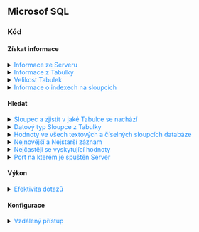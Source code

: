 ## Microsof SQL

### Kód

#### Získat informace

<details>
<summary><span style="color:#1E90FF;">Informace ze Serveru</span></summary>

  ```sql
    SELECT 
        SERVERPROPERTY('MachineName') AS MachineName,
        SERVERPROPERTY('ServerName') AS ServerName,
        SERVERPROPERTY('InstanceName') AS InstanceName,
        SERVERPROPERTY('IsClustered') AS IsClustered,
        SERVERPROPERTY('Edition') AS Edition,
        SERVERPROPERTY('ProductVersion') AS ProductVersion,
        SERVERPROPERTY('ProductLevel') AS ProductLevel,
        SERVERPROPERTY('ComputerNamePhysicalNetBIOS') AS PhysicalMachineName,
        CONNECTIONPROPERTY('client_net_address') AS ClientIPAddress
  ```

</details>

<details>
<summary><span style="color:#1E90FF;">Informace z Tabulky</span></summary>

  ```sql
     DECLARE @tableName NVARCHAR(128) = N'place_table_name';
     
     SELECT 
         C.TABLE_SCHEMA as 'Namespace',
         C.TABLE_NAME as 'Název tabulky',
         C.COLUMN_NAME as 'Název sloupce', 
         C.DATA_TYPE as 'Typ dat', 
         C.IS_NULLABLE as 'Může být NULL ?', 
         T.TABLE_TYPE as 'Typ tabulky'
     FROM 
         INFORMATION_SCHEMA.COLUMNS C
     INNER JOIN
         INFORMATION_SCHEMA.TABLES T
     ON
         C.TABLE_NAME = T.TABLE_NAME AND C.TABLE_SCHEMA = T.TABLE_SCHEMA
     WHERE 
         C.TABLE_NAME = @tableName
     ORDER BY 
         C.ORDINAL_POSITION;
  ```

</details>

<details>
<summary><span style="color:#1E90FF;">Velikost Tabulek</span></summary>

  ```sql
      SELECT 
        t.NAME AS [Název tabulky],
        s.Name AS [Název schématu],
        p.rows AS [Počet řádků],
        CONVERT(NVARCHAR, CAST(SUM(a.total_pages) * 8 / 1024.0 / 1024.0 AS DECIMAL(10, 2))) 
            + ' GB (' + CONVERT(NVARCHAR, CAST((SUM(a.total_pages) * 8 / 1024.0) AS INT)) + ' MB)' AS [Celkový prostor],
        CONVERT(NVARCHAR, CAST(SUM(a.used_pages) * 8 / 1024.0 / 1024.0 AS DECIMAL(10, 2))) 
            + ' GB (' + CONVERT(NVARCHAR, CAST((SUM(a.used_pages) * 8 / 1024.0) AS INT)) + ' MB)' AS [Využitý prostor],
        CONVERT(NVARCHAR, CAST((SUM(a.total_pages) - SUM(a.used_pages)) * 8 / 1024.0 / 1024.0 AS DECIMAL(10, 2))) 
            + ' GB (' + CONVERT(NVARCHAR, CAST(((SUM(a.total_pages) - SUM(a.used_pages)) * 8 / 1024.0) AS INT)) + ' MB)' AS [Nevyužitý prostor]
    FROM 
        sys.tables t
    INNER JOIN      
        sys.indexes i ON t.OBJECT_ID = i.object_id
    INNER JOIN 
        sys.partitions p ON i.object_id = p.OBJECT_ID AND i.index_id = p.index_id
    INNER JOIN 
        sys.allocation_units a ON p.partition_id = a.container_id
    LEFT OUTER JOIN 
        sys.schemas s ON t.schema_id = s.schema_id
    WHERE 
        t.NAME NOT LIKE 'dt%' 
        AND t.is_ms_shipped = 0
        AND i.OBJECT_ID > 255 
    GROUP BY 
        t.Name, s.Name, p.Rows
    ORDER BY 
        SUM(a.total_pages) * 8 / 1024.0 / 1024.0 DESC;
  ```

> [!NOTE]
> Zaokrouhle na dvě místa

</details>

<details>
<summary><span style="color:#1E90FF;">Informace o indexech na sloupcích</span></summary>

> [!TIP]
> Indexy jsou nejefektivnější, když jsou často čteny a málo aktualizovány

  ```sql
  SELECT 
      OBJECT_NAME(s.object_id) AS 'Table',
      i.name AS 'Index',
      user_seeks + user_scans + user_lookups AS 'Reads',
      user_updates AS 'Updates'
  FROM 
      sys.dm_db_index_usage_stats AS s 
  JOIN 
      sys.indexes AS i 
  ON 
      s.object_id = i.object_id 
  AND 
      i.index_id = s.index_id
  WHERE 
      OBJECTPROPERTY(s.object_id,'IsUserTable') = 1
  ORDER BY 
      'Reads' DESC, 'Updates' ASC
  ```

</details>

#### Hledat

<details>
<summary><span style="color:#1E90FF;">Sloupec a zjistit v jaké Tabulce se nachází</span></summary>

    - Komplexní informace (včetně názvu schématu)

      ```sql
      SELECT t.name AS table_name,
      SCHEMA_NAME(schema_id) AS schema_name,
      c.name AS column_name
      FROM sys.tables AS t
      INNER JOIN sys.columns c ON t.OBJECT_ID = c.OBJECT_ID
      WHERE c.name LIKE '%ino_doklad%'
      ORDER BY schema_name, table_name;
      ```

    - Základní informace (pouze názvy tabulek a sloupců)

      ```sql
      SELECT TABLE_NAME, COLUMN_NAME 
      FROM INFORMATION_SCHEMA.COLUMNS
      WHERE COLUMN_NAME LIKE '%place_column_name%'
      ```

</details>


<details>
<summary><span style="color:#1E90FF;">Datový typ Sloupce z Tabulky</span></summary>

  ```sql
  Vyhledat datový typ sloupce:
  SELECT DATA_TYPE 
  FROM INFORMATION_SCHEMA.COLUMNS
  WHERE 
       TABLE_NAME = 'place_table_name' 
  AND  COLUMN_NAME = 'place_column_name'
  ```

</details>

<details>
<summary><span style="color:#1E90FF;">Hodnoty ve všech textových a číselných sloupcích databáze</span></summary>

Prohledává textové i číselné hodnoty napříč všemi tabulkami a sloupci vybrané databáze.

Pokud zadáte číslo, použije přesné porovnání, a pokud zadáte text, použije vyhledávání pomocí `LIKE`

  ```sql
  DECLARE @SearchStr nvarchar(100) = 'Doplňte hledanou hodnotu zde!'
  CREATE TABLE #Results (ColumnName nvarchar(370), ColumnValue nvarchar(3630))

  SET NOCOUNT ON

  DECLARE @TableName nvarchar(256), @ColumnName nvarchar(128), @SearchStr2 nvarchar(110)
  SET  @TableName = ''

  -- Rozhodnutí, zda hledaný řetězec je číslo nebo text (pro dynamické SQL)
  IF ISNUMERIC(@SearchStr) = 1
      SET @SearchStr2 = @SearchStr
  ELSE
      SET @SearchStr2 = QUOTENAME('%' + @SearchStr + '%','''')

  -- Získání celkového počtu tabulek
  DECLARE @TotalTables int, @CompletedTables int
  SELECT @TotalTables = COUNT(*) FROM INFORMATION_SCHEMA.TABLES WHERE TABLE_TYPE = 'BASE TABLE'
  SET @CompletedTables = 0

  WHILE @TableName IS NOT NULL
  BEGIN
      SET @ColumnName = ''
      SET @TableName = 
      (
          SELECT MIN(QUOTENAME(TABLE_SCHEMA) + '.' + QUOTENAME(TABLE_NAME))
          FROM    INFORMATION_SCHEMA.TABLES
          WHERE       TABLE_TYPE = 'BASE TABLE'
              AND QUOTENAME(TABLE_SCHEMA) + '.' + QUOTENAME(TABLE_NAME) > @TableName
              AND OBJECTPROPERTY(
                      OBJECT_ID(
                          QUOTENAME(TABLE_SCHEMA) + '.' + QUOTENAME(TABLE_NAME)
                           ), 'IsMSShipped'
                             ) = 0
      )

      WHILE (@TableName IS NOT NULL) AND (@ColumnName IS NOT NULL)
      BEGIN
          SET @ColumnName =
          (
              SELECT MIN(QUOTENAME(COLUMN_NAME))
              FROM    INFORMATION_SCHEMA.COLUMNS
              WHERE       TABLE_SCHEMA    = PARSENAME(@TableName, 2)
                  AND TABLE_NAME  = PARSENAME(@TableName, 1)
                  -- Rozšíření pro textové i číselné datové typy
                  AND DATA_TYPE IN ('char', 'varchar', 'nchar', 'nvarchar', 'int', 'decimal', 'float', 'numeric', 'bigint', 'smallint')
                  AND QUOTENAME(COLUMN_NAME) > @ColumnName
          )

          IF @ColumnName IS NOT NULL
          BEGIN
              -- Dynamický SQL pro číselné a textové typy
              IF ISNUMERIC(@SearchStr) = 1
              BEGIN
                  INSERT INTO #Results
                  EXEC
                  (
                      'SELECT ''' + @TableName + '.' + @ColumnName + ''', CAST(' + @ColumnName + ' AS nvarchar(3630)) 
                      FROM ' + @TableName + ' (NOLOCK) ' +
                      ' WHERE ' + @ColumnName + ' = ' + @SearchStr2
                  )
              END
              ELSE
              BEGIN
                  INSERT INTO #Results
                  EXEC
                  (
                      'SELECT ''' + @TableName + '.' + @ColumnName + ''', LEFT(' + @ColumnName + ', 3630) 
                      FROM ' + @TableName + ' (NOLOCK) ' +
                      ' WHERE ' + @ColumnName + ' LIKE ' + @SearchStr2
                  )
              END
          END
      END

      -- Aktualizace počtu dokončených tabulek a výpis pokroku
      SET @CompletedTables = @CompletedTables + 1
      PRINT 'Dokončeno ' + CAST(@CompletedTables AS nvarchar) + ' z ' + CAST(@TotalTables AS nvarchar) + ' tabulek.'
  END

  SELECT ColumnName, ColumnValue FROM #Results
  DROP TABLE #Results
  ```

</details>

<details>
<summary><span style="color:#1E90FF;">Nejnovější a Nejstarší záznam</span></summary>

  ```sql
  SELECT MIN(date_column) as Oldest, MAX(date_column) as Newest FROM table_name;
  ```

</details>

<details>
<summary><span style="color:#1E90FF;">Nejčastěji se vyskytující hodnoty</span></summary>

  ```sql
  SELECT place_column_name, COUNT(*) 
  FROM place_table_name 
  GROUP BY place_column_name 
  ORDER BY COUNT(*) DESC;
  ```

</details>

<details>
<summary><span style="color:#1E90FF;">Port na kterém je spuštěn Server</span></summary>

  ```sql
    EXEC xp_readerrorlog 0, 1, N'Server is listening on';
  ```

</details>

#### Výkon

<details>
<summary><span style="color:#1E90FF;">Efektivita dotazů</span></summary>

- SQL Server Managment Studio

    1. V menu SSMS vyberte Query > Include Client Statistics.
    2. Spusťte svůj dotaz.

- JetBrains

    1. File -> Settings -> Database -> General
    2. Zaškrtnout: Show query statistics.

  ```sql
  SET STATISTICS TIME ON;
  SELECT * FROM place_table -- custom code to execute
  SET STATISTICS TIME OFF;
  ```

</details>

#### Konfigurace

<details>
<summary><span style="color:#1E90FF;">Vzdálený přístup</span></summary>

  ```sql
  EXEC sp_configure 'remote access';
  ```

> [!NOTE]
> `run_value = 1` znamená, že vzdálený přístup je povolen.
>
> Pokud je hodnota 0, povolte vzdálený přístup příkazem:
>
> ```sql
  > EXEC sp_configure 'remote access', 1;
  > RECONFIGURE;
  > ```

</details>
